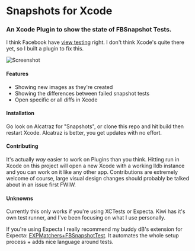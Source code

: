 # Snapshots for Xcode

### An Xcode Plugin to show the state of FBSnapshot Tests.

I think Facebook have [view testing](https://github.com/facebook/ios-snapshot-test-case) right. I don't think Xcode's quite there yet, so I built a plugin to fix this. 

![Screenshot](https://raw.githubusercontent.com/orta/Snapshots/master/web/screenshot.jpg)

#### Features

* Showing new images as they're created
* Showing the differences between failed snapshot tests
* Open specific or all diffs in Xcode

#### Installation

Go look on Alcatraz for "Snapshots", or clone this repo and hit build then restart Xcode. Alcatraz is better, you get updates with no effort.

#### Contributing

It's actually _way_ easier to work on Plugins than you think. Hitting run in Xcode on this project will open a new Xcode with a working lldb instance and you can work on it like any other app. Contributions are extremely welcome of course, large visual design changes should probably be talked about in an issue first FWIW.

#### Unknowns

Currently this only works if you're using XCTests or Expecta. Kiwi has it's own test runner, and I've been focusing on what I use personally. 

If you're using Expecta I really recommend my buddy dB's extension for Expecta: [EXPMatchers+FBSnapshotTest](https://github.com/dblock/ios-snapshot-test-case-expecta). It automates the whole setup process + adds nice language around tests.